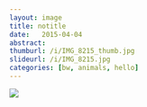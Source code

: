 ```yaml
---
layout: image
title: notitle
date:   2015-04-04
abstract:
thumburl: /i/IMG_8215_thumb.jpg
slideurl: /i/IMG_8215.jpg
categories: [bw, animals, hello]
---
```

![]({{site.url}}/i/IMG_8215.jpg)
